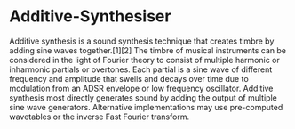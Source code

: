 # Additive-Synthesiser
Additive synthesis is a sound synthesis technique that creates timbre by adding sine waves together.[1][2]  The timbre of musical instruments can be considered in the light of Fourier theory to consist of multiple harmonic or inharmonic partials or overtones. Each partial is a sine wave of different frequency and amplitude that swells and decays over time due to modulation from an ADSR envelope or low frequency oscillator.  Additive synthesis most directly generates sound by adding the output of multiple sine wave generators. Alternative implementations may use pre-computed wavetables or the inverse Fast Fourier transform.

